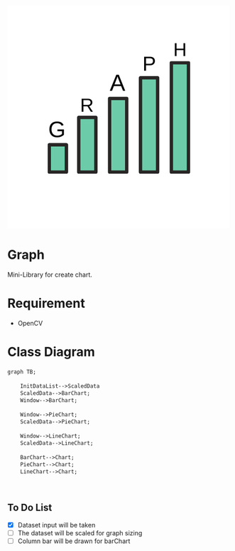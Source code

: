﻿![image](img/G.png)

# Graph

Mini-Library for create chart.

# Requirement

- OpenCV

# Class Diagram

```mermaid
graph TB;
    
    InitDataList-->ScaledData
    ScaledData-->BarChart;
    Window-->BarChart;
    
    Window-->PieChart;
    ScaledData-->PieChart;

    Window-->LineChart;
    ScaledData-->LineChart;

    BarChart-->Chart;
    PieChart-->Chart;
    LineChart-->Chart;
    
       
```

## To Do List

- [x] Dataset input will be taken
- [ ] The dataset will be scaled for graph sizing
- [ ] Column bar will be drawn for barChart
